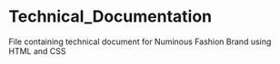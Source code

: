 # Technical_Documentation
File containing technical document for Numinous Fashion Brand using HTML and CSS
